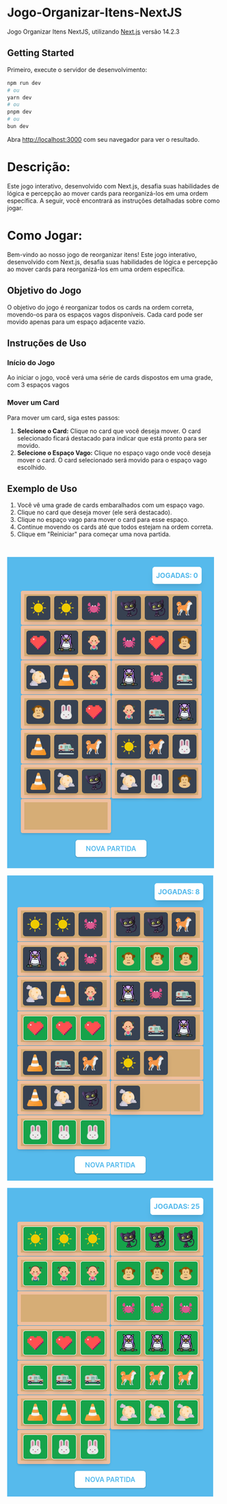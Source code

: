 # Jogo-Organizar-Itens-NextJS

Jogo Organizar Itens NextJS, utilizando [Next.js](https://nextjs.org/) versão 14.2.3

## Getting Started

Primeiro, execute o servidor de desenvolvimento:

```bash
npm run dev
# ou
yarn dev
# ou
pnpm dev
# ou
bun dev
```

Abra [http://localhost:3000](http://localhost:3000) com seu navegador para ver o resultado.

# Descrição:

Este jogo interativo, desenvolvido com Next.js, desafia suas habilidades de lógica e percepção ao mover cards para reorganizá-los em uma ordem específica. A seguir, você encontrará as instruções detalhadas sobre como jogar.


# Como Jogar:

Bem-vindo ao nosso jogo de reorganizar itens! Este jogo interativo, desenvolvido com Next.js, desafia suas habilidades de lógica e percepção ao mover cards para reorganizá-los em uma ordem específica.

## Objetivo do Jogo

O objetivo do jogo é reorganizar todos os cards na ordem correta, movendo-os para os espaços vagos disponíveis. Cada card pode ser movido apenas para um espaço adjacente vazio.

## Instruções de Uso

### Início do Jogo
Ao iniciar o jogo, você verá uma série de cards dispostos em uma grade, com 3 espaços vagos

### Mover um Card
Para mover um card, siga estes passos:

1. **Selecione o Card:** Clique no card que você deseja mover. O card selecionado ficará destacado para indicar que está pronto para ser movido.
2. **Selecione o Espaço Vago:** Clique no espaço vago onde você deseja mover o card. O card selecionado será movido para o espaço vago escolhido.

## Exemplo de Uso

1. Você vê uma grade de cards embaralhados com um espaço vago.
2. Clique no card que deseja mover (ele será destacado).
3. Clique no espaço vago para mover o card para esse espaço.
4. Continue movendo os cards até que todos estejam na ordem correta.
5. Clique em "Reiniciar" para começar uma nova partida.

<p>&nbsp</p>

![alt text](images-git/image.png)

![alt text](images-git/image-1.png)

![alt text](images-git/image-2.png)
